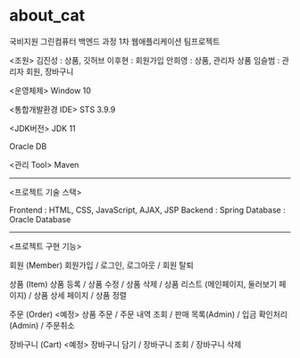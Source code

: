 # about_cat
국비지원 그린컴퓨터 백엔드 과정 1차 웹애플리케이션 팀프로젝트 

<조원>
김진성 : 상품, 깃허브
이후현 : 회원가입
안희영 : 상품, 관리자 상품
임슬범 : 관리자 회원, 장바구니

<운영체제>
Window 10

<통합개발환경 IDE>
STS 3.9.9

<JDK버전>
JDK 11

<DB>
Oracle DB

<관리 Tool>
Maven


-------------------------------------------------------------------------------------

<프로젝트 기술 스택>

Frontend : HTML, CSS, JavaScript, AJAX, JSP
Backend : Spring
Database : Oracle Database


-------------------------------------------------------------------------------------

<프로젝트 구현 기능>

회원 (Member)
회원가입 / 로그인, 로그아웃 / 회원 탈퇴

상품 (Item)
상품 등록 / 상품 수정 / 상품 삭제 / 상품 리스트 (메인페이지, 둘러보기 페이지) / 상품 상세 페이지 / 상품 정렬

주문 (Order)   <예정>
상품 주문 / 주문 내역 조회 / 판매 목록(Admin) / 입금 확인처리(Admin) / 주문취소

장바구니 (Cart) <예정>
장바구니 담기 / 장바구니 조회 / 장바구니 삭제
